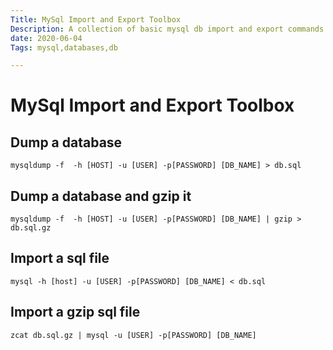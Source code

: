 ```yaml
---
Title: MySql Import and Export Toolbox
Description: A collection of basic mysql db import and export commands
date: 2020-06-04
Tags: mysql,databases,db

---
```

# MySql Import and Export Toolbox

## Dump a database

```
mysqldump -f  -h [HOST] -u [USER] -p[PASSWORD] [DB_NAME] > db.sql
```

## Dump a database and gzip it

```
mysqldump -f  -h [HOST] -u [USER] -p[PASSWORD] [DB_NAME] | gzip > db.sql.gz
```

## Import a sql file

```
mysql -h [host] -u [USER] -p[PASSWORD] [DB_NAME] < db.sql
```

## Import a gzip sql file

```
zcat db.sql.gz | mysql -u [USER] -p[PASSWORD] [DB_NAME]
```

